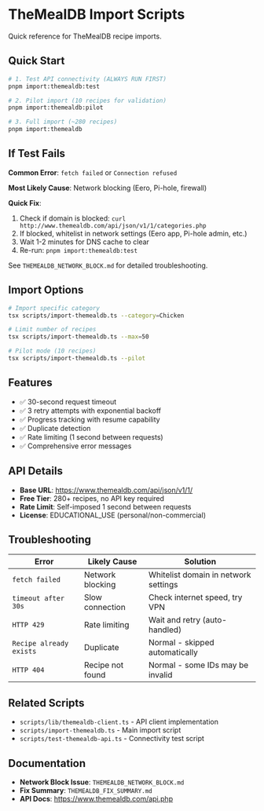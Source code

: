 # TheMealDB Import Scripts

Quick reference for TheMealDB recipe imports.

## Quick Start

```bash
# 1. Test API connectivity (ALWAYS RUN FIRST)
pnpm import:themealdb:test

# 2. Pilot import (10 recipes for validation)
pnpm import:themealdb:pilot

# 3. Full import (~280 recipes)
pnpm import:themealdb
```

## If Test Fails

**Common Error**: `fetch failed` or `Connection refused`

**Most Likely Cause**: Network blocking (Eero, Pi-hole, firewall)

**Quick Fix**:
1. Check if domain is blocked: `curl http://www.themealdb.com/api/json/v1/1/categories.php`
2. If blocked, whitelist in network settings (Eero app, Pi-hole admin, etc.)
3. Wait 1-2 minutes for DNS cache to clear
4. Re-run: `pnpm import:themealdb:test`

See `THEMEALDB_NETWORK_BLOCK.md` for detailed troubleshooting.

## Import Options

```bash
# Import specific category
tsx scripts/import-themealdb.ts --category=Chicken

# Limit number of recipes
tsx scripts/import-themealdb.ts --max=50

# Pilot mode (10 recipes)
tsx scripts/import-themealdb.ts --pilot
```

## Features

- ✅ 30-second request timeout
- ✅ 3 retry attempts with exponential backoff
- ✅ Progress tracking with resume capability
- ✅ Duplicate detection
- ✅ Rate limiting (1 second between requests)
- ✅ Comprehensive error messages

## API Details

- **Base URL**: https://www.themealdb.com/api/json/v1/1/
- **Free Tier**: 280+ recipes, no API key required
- **Rate Limit**: Self-imposed 1 second between requests
- **License**: EDUCATIONAL_USE (personal/non-commercial)

## Troubleshooting

| Error | Likely Cause | Solution |
|-------|--------------|----------|
| `fetch failed` | Network blocking | Whitelist domain in network settings |
| `timeout after 30s` | Slow connection | Check internet speed, try VPN |
| `HTTP 429` | Rate limiting | Wait and retry (auto-handled) |
| `Recipe already exists` | Duplicate | Normal - skipped automatically |
| `HTTP 404` | Recipe not found | Normal - some IDs may be invalid |

## Related Scripts

- `scripts/lib/themealdb-client.ts` - API client implementation
- `scripts/import-themealdb.ts` - Main import script
- `scripts/test-themealdb-api.ts` - Connectivity test script

## Documentation

- **Network Block Issue**: `THEMEALDB_NETWORK_BLOCK.md`
- **Fix Summary**: `THEMEALDB_FIX_SUMMARY.md`
- **API Docs**: https://www.themealdb.com/api.php
